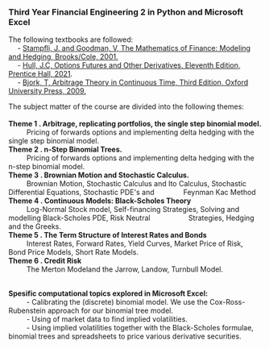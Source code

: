 ### Third Year Financial Engineering 2 in Python and Microsoft Excel

The following textbooks are followed:<br> 
&emsp; - <a href='https://www.amazon.com/Mathematics-Finance-Applied-Undergraduate-Texts/dp/0821847937#detailBullets_feature_div'>Stampfli, J. and Goodman, V, The Mathematics of Finance: Modeling and Hedging, Brooks/Cole, 2001.</a> <br>
&emsp; - <a href='https://www.amazon.com/Options-Futures-Other-Derivatives-Global/dp/1292410655/ref=d_pd_sbs_vft_none_sccl_1_1/146-2724929-6254905?pd_rd_w=h8BzZ&content-id=amzn1.sym.3676f086-9496-4fd7-8490-77cf7f43f846&pf_rd_p=3676f086-9496-4fd7-8490-77cf7f43f846&pf_rd_r=10APVXRS85YS4TJMJ1KG&pd_rd_wg=VzeJP&pd_rd_r=d515fd51-852c-4d4a-a259-8cc6bffc5aa9&pd_rd_i=1292410655&psc=1'>Hull, J.C, Options Futures and Other Derivatives, Eleventh Edition, Prentice Hall, 2021</a>.<br>
&emsp; - <a href='https://www.amazon.com/Arbitrage-Theory-Continuous-Oxford-Finance/dp/019957474X'>Bjork, T, Arbitrage Theory in Continuous Time, Third Edition, Oxford University Press, 2009.</a> <br>

The subject matter of the course are divided into the following themes:<br><br>
<b>Theme 1 . Arbitrage, replicating portfolios, the single step binomial model.</b> <br>
&emsp; &emsp; Pricing of forwards options and implementing delta hedging with the single step binomial model. <br>
<b>Theme 2 . n-Step Binomial Trees. </b><br>
&emsp; &emsp; Pricing of forwards options and implementing delta hedging with the n-step binomial model. <br>
<b>Theme 3 . Brownian Motion and Stochastic Calculus.</b> <br>
&emsp; &emsp; Brownian Motion, Stochastic Calculus and Ito Calculus, Stochastic Differential Equations, Stochastic PDE's and &emsp; &emsp; &emsp; Feynman Kac Method <br>
<b>Theme 4 . Continuous Models: Black-Scholes Theory</b> <br>
&emsp; &emsp; Log-Normal Stock model, Self-financing Strategies, Solving and modelling Black-Scholes PDE, Risk Neutral &emsp; &emsp; &emsp; &emsp; Strategies, Hedging and the Greeks. <br>
<b>Theme 5 . The Term Structure of Interest Rates and Bonds</b> <br>
&emsp; &emsp; Interest Rates, Forward Rates, Yield Curves, Market Price of Risk, Bond Price Models, Short Rate Models. <br>
<b>Theme 6 . Credit Risk</b> <br>
&emsp; &emsp; The Merton Modeland the Jarrow, Landow, Turnbull Model. <br><br>

<b>Spesific computational topics explored in Microsoft Excel:</b><br>
&emsp; &emsp; - Calibrating the (discrete) binomial model. We use the Cox-Ross-Rubenstein approach for our binomial tree model.<br>
&emsp; &emsp; - Using of market data to find implied volatilities.<br>
&emsp; &emsp; - Using implied volatilities together with the Black-Scholes formulae, binomial trees and spreadsheets to price various derivative securities.
